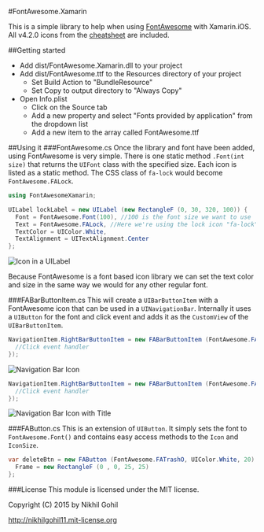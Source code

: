 #FontAwesome.Xamarin

This is a simple library to help when using [FontAwesome](http://fortawesome.github.io/Font-Awesome/) with Xamarin.iOS. All v4.2.0 icons from the [cheatsheet](http://fortawesome.github.io/Font-Awesome/cheatsheet/) are included.

##Getting started

- Add dist/FontAwesome.Xamarin.dll to your project
- Add dist/FontAwesome.ttf to the Resources directory of your project
    - Set Build Action to "BundleResource"
    - Set Copy to output directory to "Always Copy"
- Open Info.plist
    - Click on the Source tab
    - Add a new property and select "Fonts provided by application" from the dropdown list
    - Add a new item to the array called FontAwesome.ttf
    
##Using it
###FontAwesome.cs
Once the library and font have been added, using FontAwesome is very simple. There is one static method `.Font(int size)` that returns the `UIFont` class with the specified size. Each icon is listed as a static method. The CSS class of `fa-lock` would become `FontAwesome.FALock`.

```csharp
using FontAwesomeXamarin;

UILabel lockLabel = new UILabel (new RectangleF (0, 30, 320, 100)) {
  Font = FontAwesome.Font(100), //100 is the font size we want to use
  Text = FontAwesome.FALock, //Here we're using the lock icon "fa-lock"
  TextColor = UIColor.White,
  TextAlignment = UITextAlignment.Center
};
```
![Icon in a UILabel](https://raw.github.com/neilkennedy/FontAwesome.Xamarin/master/images/icon.png)

Because FontAwesome is a font based icon library we can set the text color and size in the same way we would for any other regular font.

###FABarButtonItem.cs
This will create a `UIBarButtonItem` with a FontAwesome icon that can be used in a `UINavigationBar`. Internally it uses a `UIButton` for the font and click event and adds it as the `CustomView` of the `UIBarButtonItem`.

```csharp
NavigationItem.RightBarButtonItem = new FABarButtonItem (FontAwesome.FATrashO, UIColor.White, delegate {
  //Click event handler
});
```
![Navigation Bar Icon](https://raw.github.com/neilkennedy/FontAwesome.Xamarin/master/images/navigation_icon.png)

```csharp
NavigationItem.RightBarButtonItem = new FABarButtonItem (FontAwesome.FAGithub, "Github", UIColor.White, delegate {
  //Click event handler
});
```
![Navigation Bar Icon with Title](https://raw.github.com/neilkennedy/FontAwesome.Xamarin/master/images/navigation_icon_title.png)

###FAButton.cs
This is an extension of `UIButton`. It simply sets the font to `FontAwesome.Font()` and contains easy access methods to the `Icon` and `IconSize`.

```csharp
var deleteBtn = new FAButton (FontAwesome.FATrashO, UIColor.White, 20) {
  Frame = new RectangleF (0 , 0, 25, 25)
};
```

###License
This module is licensed under the MIT license.

Copyright (C) 2015 by Nikhil Gohil

http://nikhilgohil11.mit-license.org
